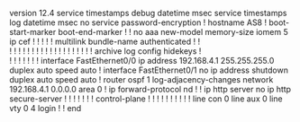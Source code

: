 version 12.4
service timestamps debug datetime msec
service timestamps log datetime msec
no service password-encryption
!
hostname AS8
!
boot-start-marker
boot-end-marker
!
!
no aaa new-model
memory-size iomem 5
ip cef
!
!
!
!
!
multilink bundle-name authenticated
!
!         
!
!
!
!
!
!
!
!
!
!
!
!
!
!
!
!
!
!
!
archive
 log config
  hidekeys
!         
!
!
!
!
!
!
!
interface FastEthernet0/0
 ip address 192.168.4.1 255.255.255.0
 duplex auto
 speed auto
!
interface FastEthernet0/1
 no ip address
 shutdown
 duplex auto
 speed auto
!
router ospf 1
 log-adjacency-changes
 network 192.168.4.1 0.0.0.0 area 0
!
ip forward-protocol nd
!
!
ip http server
no ip http secure-server
!
!
!
!
!
!
!
control-plane
!
!
!
!
!
!
!
!
!
!
line con 0
line aux 0
line vty 0 4
 login
!
!
end